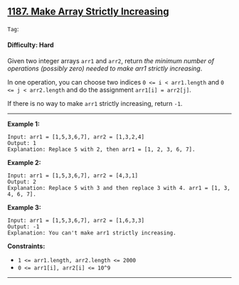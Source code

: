 ## [1187. Make Array Strictly Increasing](https://leetcode.com/problems/make-array-strictly-increasing/)

```Tag```:

#### Difficulty: Hard

Given two integer arrays ```arr1``` and ```arr2```, return _the minimum number of operations (possibly zero) needed to make arr1 strictly increasing_.

In one operation, you can choose two indices ```0 <= i < arr1.length``` and ```0 <= j < arr2.length``` and do the assignment ```arr1[i] = arr2[j]```.

If there is no way to make ```arr1``` strictly increasing, return ```-1```.

---

__Example 1:__
```
Input: arr1 = [1,5,3,6,7], arr2 = [1,3,2,4]
Output: 1
Explanation: Replace 5 with 2, then arr1 = [1, 2, 3, 6, 7].
```

__Example 2:__
```
Input: arr1 = [1,5,3,6,7], arr2 = [4,3,1]
Output: 2
Explanation: Replace 5 with 3 and then replace 3 with 4. arr1 = [1, 3, 4, 6, 7].
```

__Example 3:__
```
Input: arr1 = [1,5,3,6,7], arr2 = [1,6,3,3]
Output: -1
Explanation: You can't make arr1 strictly increasing.
```

__Constraints:__

- ```1 <= arr1.length, arr2.length <= 2000```
- ```0 <= arr1[i], arr2[i] <= 10^9```

---
